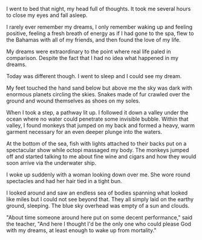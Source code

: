 I went to bed that night, my head full of thoughts. It took me several hours to close my eyes and fall asleep.

I rarely ever remember my dreams, I only remember waking up and feeling positive, feeling a fresh breath of energy as if I had gone to the spa, flew to the Bahamas with all of my friends, and then found the love of my life.

My dreams were extraordinary to the point where real life paled in comparison. Despite the fact that I had no idea what happened in my dreams.

Today was different though. I went to sleep and I could see my dream.

My feet touched the hand sand below but above me the sky was dark with enormous planets circling the skies. Snakes made of fur crawled over the ground and wound themselves as shoes on my soles.

When I took a step, a pathway lit up. I followed it down a valley under the ocean where no water could penetrate some invisible bubble. Within that valley, I found monkeys that jumped on my back and formed a heavy, warm garment necessary for an even deeper plunge into the waters.

At the bottom of the sea, fish with lights attached to their backs put on a spectacular show while octopi massaged my body. The monkeys jumped off and started talking to me about fine wine and cigars and how they would soon arrive via the underwater ship.

I woke up suddenly with a woman looking down over me. She wore round spectacles and had her hair tied in a tight bun.

I looked around and saw an endless sea of bodies spanning what looked like miles but I could not see beyond that. They all simply laid on the earthy ground, sleeping. The blue sky overhead was empty of a sun and clouds.

"About time someone around here put on some decent performance," said the teacher, "And here I thought I'd be the only one who could please God with my dreams, at least enough to wake up from mortality."
